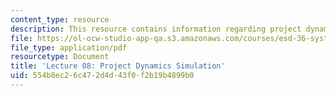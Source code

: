 ```yaml
---
content_type: resource
description: This resource contains information regarding project dynamics simulation.
file: https://ol-ocw-studio-app-qa.s3.amazonaws.com/courses/esd-36-system-project-management-fall-2012/554b8ec26c472d4d43f0f2b19b4899b0_MITESD_36F12_Lec08.pdf
file_type: application/pdf
resourcetype: Document
title: 'Lecture 08: Project Dynamics Simulation'
uid: 554b8ec2-6c47-2d4d-43f0-f2b19b4899b0
---
```

